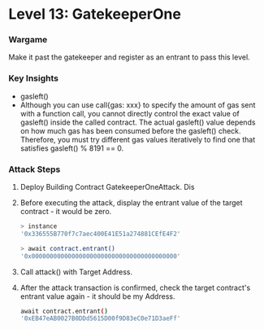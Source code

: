 # Level 13: GatekeeperOne

### Wargame
Make it past the gatekeeper and register as an entrant to pass this level.

### Key Insights
* gasleft()
* Although you can use call{gas: xxx} to specify the amount of gas sent with a function call, you cannot directly control the exact value of gasleft() inside the called contract. The actual gasleft() value depends on how much gas has been consumed before the gasleft() check. Therefore, you must try different gas values iteratively to find one that satisfies gasleft() % 8191 == 0.

### Attack Steps
1. Deploy Building Contract GatekeeperOneAttack. Dis

2. Before executing the attack, display the entrant value of the target contract - it would be zero.
    ```bash
    > instance
    '0x336555B770f7c7aec400E41E51a274881CEfE4F2'

    > await contract.entrant()
    '0x0000000000000000000000000000000000000000'
    ```

3. Call attack() with Target Address.

4. After the attack transaction is confirmed, check the target contract's entrant value again - it should be my Address.
    ```bash
    await contract.entrant()
    '0xEB47eAB0027B0DDd5615D00f9D83eC0e71D3aeFf'
    ```
